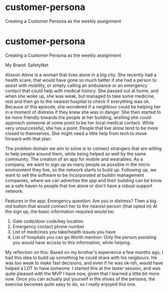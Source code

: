 # customer-persona
Creating a Customer Persona as the weekly assignment
# customer-persona

Creating a Customer Persona as the weekly assignment

My Brand: SafetyNet

Alisson Alone is a woman that lives alone in a big city. She recently had a health scare, that would have gone so much better if she had a person to assist with mobility, or simply calling an ambulance or an emergency contact that could help with medical history.
She passed out at home, and when she woke up, she was weak, but managed to take some medicine, rest and then go to the nearest hospital to check if everything was ok.
Because of this episode, she wondered if a neighbour could be helping her in a moment of distress if they knew she was in danger. She then started to be more friendly towards the people at her building, wishing she could approach someone at some point to be her local medical contact.
While very unsuccessful, she has a point. People that live alone tend to be more closed to themselves. She might need a little help from tech to move forward with that plan.

The problem domain we aim to solve is to connect strangers that are willing to help people around them, while being helped as well by the same community. The creation of an app for mobile and wearables.
As a company, we want to sign up as many people as possible in the micro environment they live, so the network starts to build up.
Following up, we want to sell the software to be incorporated at buildin management companies, where we can advertise the app and their building can be know as a safe haven to people that live alone or don't have a robust support network.

Features in the app:
Emergency question: Are you in distress?
Then a big red button that would connect her to the nearest person (that opted in)
At the sign up, the basic information required would be:

1. Gate code/door code/key location
2. Emergency contact phone number
3. List of medicines you take/health issues you have
4. List of hospitals you can go
   Worth mention: Only the person assisting you would have access to this information, while helping.

My reflection on this:
Based on my brother's experience a few months ago, I had this idea to build up something he could share with his neigbours. He was too weak to make fast decisions, and even if he was ok-ish, would have helped a LOT to have someone.
I started this at the taster session, and was quite pleased with the MVP I have now, given that I learned a little bit more now.
Once you can actually put yourself in the shoes of the persona, the exercise becomes quite easy to do, so I really enjoyed this one.
